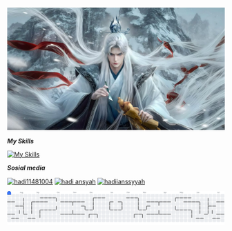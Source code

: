 ![wanglin](img/Wang%20Lin%20王林%20หวังหลิน%20_%20Renegade%20Immortal%20仙逆%20ฝืนลิขิตฟ้าข้าขอเป็นเซียน%20(1).jpg)

_**My Skills**_

[![My Skills](https://skillicons.dev/icons?i=html,css,laravel&theme=light)](https://skillicons.dev)

_**Sosial media**_
<p align="left">
<a href="https://twitter.com/hadi11481004" target="blank"><img align="center" src="https://raw.githubusercontent.com/rahuldkjain/github-profile-readme-generator/master/src/images/icons/Social/twitter.svg" alt="hadi11481004" height="40" width="40" /></a>
<a href="https://linkedin.com/in/hadi ansyah" target="blank"><img align="center" src="https://raw.githubusercontent.com/rahuldkjain/github-profile-readme-generator/master/src/images/icons/Social/linked-in-alt.svg" alt="hadi ansyah" height="40" width="40" /></a>
<a href="https://instagram.com/hadiianssyyah" target="blank"><img align="center" src="https://raw.githubusercontent.com/rahuldkjain/github-profile-readme-generator/master/src/images/icons/Social/instagram.svg" alt="hadiianssyyah" height="40" width="40" /></a>
</p>


<picture>
  <source media="(prefers-color-scheme: dark)" srcset="https://raw.githubusercontent.com/Wang-Lin-n/Wang-Lin-n/output/pacman-contribution-graph-dark.svg">
  <source media="(prefers-color-scheme: light)" srcset="https://raw.githubusercontent.com/Wang-Lin-n/Wang-Lin-n/output/pacman-contribution-graph.svg">
  <img alt="pacman contribution graph" src="https://raw.githubusercontent.com/Wang-Lin-n/Wang-Lin-n/output/pacman-contribution-graph.svg">
</picture>
